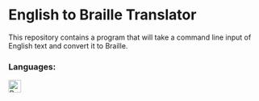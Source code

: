 # English to Braille Translator
This repository contains a program that will take a command line input of English text and convert it to Braille.

### Languages:
<a href="#"><img align="left" alt="Python" height="25px" src="https://img.shields.io/badge/Python-14354C?style=for-the-badge&logo=python&logoColor=white" /></a>
